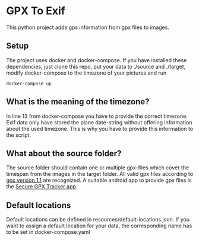 # GPX To Exif
This python project adds gps information from gpx files to images. 

## Setup
The project uses docker and docker-compose. If you have installed these dependencies, just clone this repo, put your data to ./source and ./target, modify docker-compose to the timezone of your pictures and run 
```
docker-compose up
```

## What is the meaning of the timezone?
In line 13 from docker-compose you have to provide the correct timezone. Exif data only have stored the plane date-string without offering information about the used timezone. This is why you have to provide this information to the script.

## What about the source folder?
The source folder should contain one or multiple gpx-files which cover the timespan from the images in the target folder. All valid gpx files according to [gpx version 1.1](https://en.wikipedia.org/wiki/GPS_Exchange_Format) are recognized. A suitable android app to provide gpx files is the [Secure GPX Tracker app](https://play.google.com/store/apps/details?id=de.shuewe.locationsaver).

## Default locations
Default locations can be defined in resources/default-locations.json. If you want to assign a default location for your data, the corresponding name has to be set in docker-compose.yaml